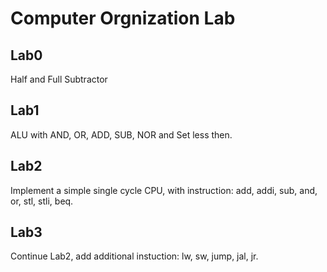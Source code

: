 # Computer Orgnization Lab

## Lab0

Half and Full Subtractor

## Lab1

ALU with AND, OR, ADD, SUB, NOR and Set less then.

## Lab2

Implement a simple single cycle CPU, with instruction: add, addi, sub, and, or, stl, stli, beq.

## Lab3

Continue Lab2, add additional instuction: lw, sw, jump, jal, jr.
